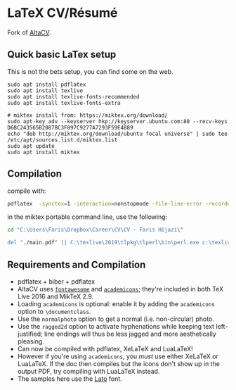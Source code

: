 # LaTeX CV/Résumé

Fork of [AltaCV](https://github.com/liantze/AltaCV).

<!--
## Samples

This is how the re-created résumé looks like ([view/open on Overleaf](https://www.overleaf.com/latex/examples/recreating-business-insiders-cv-of-marissa-mayer-using-altacv/gtqfpbwncfvp)):

<img src="mmayer.png" alt="Marissa Mayer's résumé, re-created with AltaCV" width="600px">

Though if you're creating your own CV/résumé, you'd probably prefer using the basic template ([view/open on Overleaf](https://www.overleaf.com/latex/templates/altacv-template/trgqjpwnmtgv)):

<img src="sample.png" alt="sample barebones AltaCV template" width="600px">
-->

## Quick basic LaTex setup

This is not the bets setup, you can find some on the web.

```shell script
sudo apt install pdflatex
sudo apt install texlive
sudo apt install texlive-fonts-recommended
sudo apt install texlive-fonts-extra

# miktex install from: https://miktex.org/download/
sudo apt-key adv --keyserver hkp://keyserver.ubuntu.com:80 --recv-keys D6BC243565B2087BC3F897C9277A7293F59E4889
echo "deb http://miktex.org/download/ubuntu focal universe" | sudo tee /etc/apt/sources.list.d/miktex.list
sudo apt update
sudo apt install miktex
```

## Compilation

compile with:

```sh
pdflatex  -synctex=1 -interaction=nonstopmode -file-line-error -recorder -output-directory="."  "main.tex"
```

in the miktex portable command line, use the following:

```sh
cd "C:\Users\Faris\Dropbox\Career\CV\CV - Faris Hijazi\"

del "./main.pdf" || C:\texlive\2019\tlpkg\tlperl\bin\perl.exe c:\texlive\2019\texmf-dist\scripts\latexmk\latexmk.pl -synctex=1 -interaction=nonstopmode -file-line-error -pdf "-outdir=." "./main" -f || "./main.pdf"

```

## Requirements and Compilation

- pdflatex + biber + pdflatex
- AltaCV uses [`fontawesome`](http://www.ctan.org/pkg/fontawesome) and [`academicons`](http://www.ctan.org/pkg/academicons); they're included in both TeX Live 2016 and MikTeX 2.9.
- Loading `academicons` is optional: enable it by adding the `academicons` option to `\documentclass`.
- Use the `normalphoto` option to get a normal (i.e. non-circular) photo.
- Use the `ragged2d` option to activate hyphenations while keeping text left-justified; line endings will thus be less jagged and more aesthetically pleasing.
- Can now be compiled with pdflatex, XeLaTeX and LuaLaTeX!
- However if you're using `academicons`, you _must_ use either XeLaTeX or LuaLaTeX. If the doc then compiles but the icons don't show up in the output PDF, try compiling with LuaLaTeX instead.
- The samples here use the [Lato](http://www.latofonts.com/lato-free-fonts/) font.
